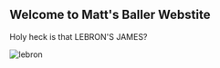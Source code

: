 ## Welcome to Matt's Baller Webstite

Holy heck is that LEBRON'S JAMES?

![lebron](https://cdn.nba.com/manage/2020/12/GettyImages-1196398279-784x441.jpg)
